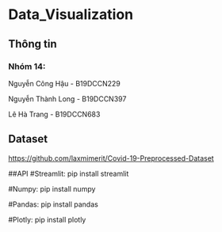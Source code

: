 # Data_Visualization
## Thông tin
### Nhóm 14:
Nguyễn Công Hậu - B19DCCN229 

Nguyễn Thành Long - B19DCCN397

Lê Hà Trang - B19DCCN683

## Dataset
https://github.com/laxmimerit/Covid-19-Preprocessed-Dataset

##API
#Streamlit: pip install streamlit

#Numpy: pip install numpy

#Pandas: pip install pandas

#Plotly: pip install plotly

